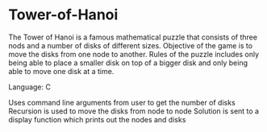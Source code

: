 # Tower-of-Hanoi
The Tower of Hanoi is a famous mathematical puzzle that consists of three nods and a number of disks of different sizes. Objective of the game is to move the disks from one node to another. Rules of the puzzle includes only being able to place a smaller disk on top of a bigger disk and only being able to move one disk at a time.

Language: C

Uses command line arguments from user to get the number of disks
Recursion is used to move the disks from node to node 
Solution is sent to a display function which prints out the nodes and disks
